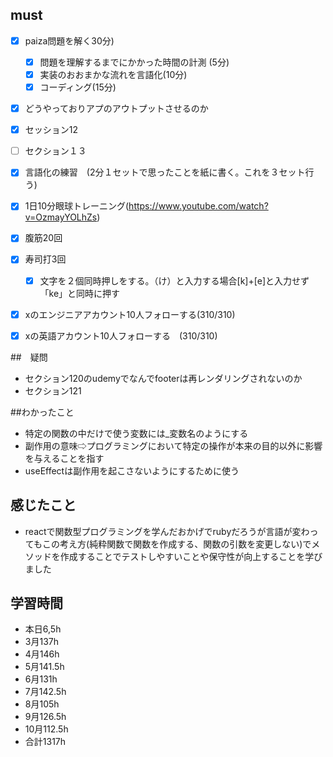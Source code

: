 

## must
- [x] paiza問題を解く30分)
  - [x] 問題を理解するまでにかかった時間の計測 (5分)
  - [x] 実装のおおまかな流れを言語化(10分)
  - [x] コーディング(15分)
- [x] どうやっておりアプのアウトプットさせるのか
- [x] セッション12
- [ ] セクション１３
- [x] 言語化の練習　(2分１セットで思ったことを紙に書く。これを３セット行う)
- [x] 1日10分眼球トレーニング(https://www.youtube.com/watch?v=OzmayYOLhZs)
- [x] 腹筋20回
- [x] 寿司打3回
  - [x] 文字を２個同時押しをする。（け）と入力する場合[k]+[e]と入力せず「ke」と同時に押す
- [x] xのエンジニアアカウント10人フォローする(310/310)
- [x] xの英語アカウント10人フォローする　(310/310)
     

##　疑問
- セクション120のudemyでなんでfooterは再レンダリングされないのか
- セクション121


##わかったこと
- 特定の関数の中だけで使う変数には_変数名のようにする
- 副作用の意味⇨プログラミングにおいて特定の操作が本来の目的以外に影響を与えることを指す
- useEffectは副作用を起こさないようにするために使う



## 感じたこと
- reactで関数型プログラミングを学んだおかげでrubyだろうが言語が変わってもこの考え方(純粋関数で関数を作成する、関数の引数を変更しない)でメソッドを作成することでテストしやすいことや保守性が向上することを学びました


## 学習時間
  - 本日6,5h
  - 3月137h
  - 4月146h
  - 5月141.5h
  - 6月131h
  - 7月142.5h
  - 8月105h
  - 9月126.5h
  - 10月112.5h
  - 合計1317h
    





